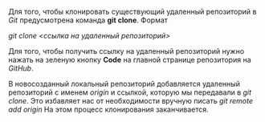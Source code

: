 Для того, чтобы клонировать существующий удаленный репозиторий в *Git* предусмотрена команда **git clone**.
Формат

*git clone <ссылка на удаленный репозиторий>*

Для того, чтобы получить ссылку на удаленный репозиторий нужно нажать на зеленую кнопку **Code** на главной странице репозитория на *GitHub*.

В новосозданный локальный репозиторий добавляется удаленный репозиторий с именем *origin* и ссылкой, которую мы передавали в *git clone*. Это избавляет нас от необходимости вручную писать *git remote add origin*  На этом процесс клонирования заканчивается.